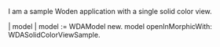 I am a sample Woden application with a single solid color view.

| model |
model := WDAModel new.
model openInMorphicWith: WDASolidColorViewSample.